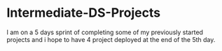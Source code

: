 # Intermediate-DS-Projects
I am on a 5 days sprint of completing some of my previously started projects and i hope to have 4 project deployed at the end of the 5th day.
